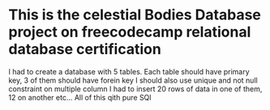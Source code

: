 # This is the celestial Bodies Database project on freecodecamp relational database certification
I had to create a database with 5 tables.
Each table should have primary key, 3 of them should have forein key
I should also use unique and not null constraint on multiple column
I had to insert 20 rows of data in one of them, 12 on another etc...
All of this qith pure SQl
